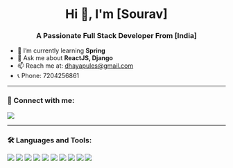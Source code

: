 <h1 align="center">Hi 👋, I'm [Sourav]</h1>
<h3 align="center">A Passionate Full Stack Developer From [India]</h3>

- 🌱 I’m currently learning **Spring**
- 💬 Ask me about **ReactJS, Django**
- 📫 Reach me at: [dhayapules@gmail.com](mailto:your-email@gmail.com)
- 📞 Phone: 7204256861

---

### 🔗 Connect with me:
<p>
  <a href="https://www.linkedin.com/in/sourav-dhayapule-a62834292/" target="_blank"><img src="https://img.icons8.com/color/48/linkedin.png"/></a>
</p>

---

### 🛠️ Languages and Tools:
<p align="left">
  <img src="https://img.icons8.com/color/48/django.png"/ >
  <img src="https://img.icons8.com/color/48/html-5--v1.png"/>
  <img src="https://img.icons8.com/color/48/javascript--v1.png"/>
  <img src="https://img.icons8.com/color/48/mysql-logo.png"/>
  <img src="https://img.icons8.com/color/48/oracle-logo.png"/>
  <img src="https://img.icons8.com/color/48/react-native.png"/>
  <img src="https://img.icons8.com/color/48/python--v1.png"/>
  <img src="https://www.devopsschool.com/blog/wp-content/uploads/2023/12/image-168.png"/>
  <img src="https://encrypted-tbn0.gstatic.com/images?q=tbn:ANd9GcQBS-Jftq7EiLZDB75AVtZMxHob-mpwPgM9FQ&s"/>
  <img src="https://cdn.iconscout.com/icon/free/png-256/free-java-logo-icon-download-in-svg-png-gif-file-formats--wordmark-programming-language-pack-logos-icons-1174953.png?f=webp"/>
</p>
